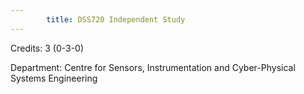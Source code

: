 ```yaml
---
        title: DSS720 Independent Study
---
```

Credits: 3 (0-3-0)

Department: Centre for Sensors, Instrumentation and Cyber-Physical Systems Engineering

